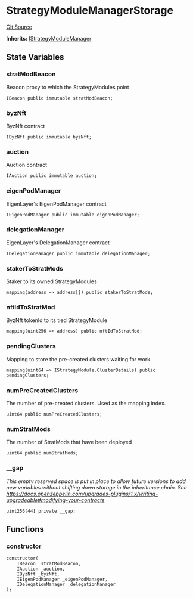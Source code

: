 # StrategyModuleManagerStorage
[Git Source](https://github.com/Byzantine-Finance/byzantine-contracts/blob/80b6cda4622c51c2217311610eeb15b655b99e2c/src/core/StrategyModuleManagerStorage.sol)

**Inherits:**
[IStrategyModuleManager](/src/interfaces/IStrategyModuleManager.sol/interface.IStrategyModuleManager.md)


## State Variables
### stratModBeacon
Beacon proxy to which the StrategyModules point


```solidity
IBeacon public immutable stratModBeacon;
```


### byzNft
ByzNft contract


```solidity
IByzNft public immutable byzNft;
```


### auction
Auction contract


```solidity
IAuction public immutable auction;
```


### eigenPodManager
EigenLayer's EigenPodManager contract


```solidity
IEigenPodManager public immutable eigenPodManager;
```


### delegationManager
EigenLayer's DelegationManager contract


```solidity
IDelegationManager public immutable delegationManager;
```


### stakerToStratMods
Staker to its owned StrategyModules


```solidity
mapping(address => address[]) public stakerToStratMods;
```


### nftIdToStratMod
ByzNft tokenId to its tied StrategyModule


```solidity
mapping(uint256 => address) public nftIdToStratMod;
```


### pendingClusters
Mapping to store the pre-created clusters waiting for work


```solidity
mapping(uint64 => IStrategyModule.ClusterDetails) public pendingClusters;
```


### numPreCreatedClusters
The number of pre-created clusters. Used as the mapping index.


```solidity
uint64 public numPreCreatedClusters;
```


### numStratMods
The number of StratMods that have been deployed


```solidity
uint64 public numStratMods;
```


### __gap
*This empty reserved space is put in place to allow future versions to add new
variables without shifting down storage in the inheritance chain.
See https://docs.openzeppelin.com/upgrades-plugins/1.x/writing-upgradeable#modifying-your-contracts*


```solidity
uint256[44] private __gap;
```


## Functions
### constructor


```solidity
constructor(
    IBeacon _stratModBeacon,
    IAuction _auction,
    IByzNft _byzNft,
    IEigenPodManager _eigenPodManager,
    IDelegationManager _delegationManager
);
```

